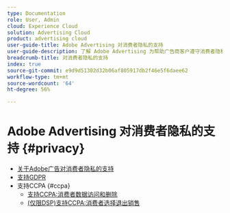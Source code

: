 ```yaml
---
type: Documentation
role: User, Admin
cloud: Experience Cloud
solution: Advertising Cloud
product: advertising cloud
user-guide-title: Adobe Advertising 对消费者隐私的支持
user-guide-description: 了解 Adobe Advertising 为帮助广告商客户遵守消费者隐私保护法而提供的安全和隐私控制措施。
breadcrumb-title: 对消费者隐私的支持
index: true
source-git-commit: e9d9d51302d32b06af805917db2f46e5f6daee62
workflow-type: tm+mt
source-wordcount: '64'
ht-degree: 56%

---
```



# Adobe Advertising 对消费者隐私的支持 {#privacy}

+ [关于Adobe广告对消费者隐私的支持](/help/privacy/home.md)
+ [支持GDPR](/help/privacy/gdpr.md)
+ 支持CCPA {#ccpa}
   + [支持CCPA:消费者数据访问和删除](/help/privacy/ccpa/ccpa-access-delete.md)
   + [(仅限DSP)支持CCPA:消费者选择退出销售](/help/privacy/ccpa/ccpa-opt-out-of-sale.md)
